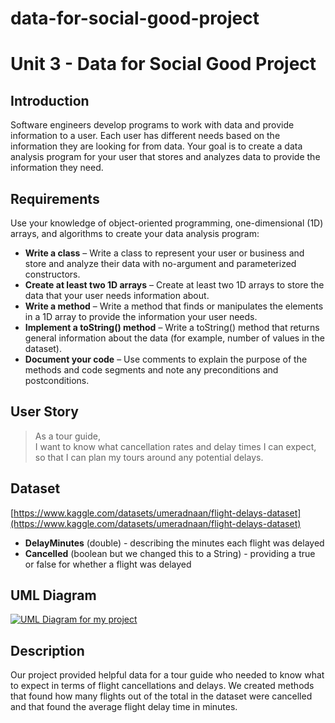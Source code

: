 # data-for-social-good-project

# Unit 3 - Data for Social Good Project 

## Introduction 

Software engineers develop programs to work with data and provide information to a user. Each user has different needs based on the information they are looking for from data. Your goal is to create a data analysis program for your user that stores and analyzes data to provide the information they need. 

## Requirements 

Use your knowledge of object-oriented programming, one-dimensional (1D) arrays, and algorithms to create your data analysis program: 
- **Write a class** – Write a class to represent your user or business and store and analyze their data with no-argument and parameterized constructors. 
- **Create at least two 1D arrays** – Create at least two 1D arrays to store the data that your user needs information about. 
- **Write a method** – Write a method that finds or manipulates the elements in a 1D array to provide the information your user needs. 
- **Implement a toString() method** – Write a toString() method that returns general information about the data (for example, number of values in the dataset). 
- **Document your code** – Use comments to explain the purpose of the methods and code segments and note any preconditions and postconditions. 

## User Story 

> As a tour guide, <br> 
> I want to know what cancellation rates and delay times I can expect, <br> 
> so that I can plan my tours around any potential delays. 

## Dataset 

[https://www.kaggle.com/datasets/umeradnaan/flight-delays-dataset](https://www.kaggle.com/datasets/umeradnaan/flight-delays-dataset)
- **DelayMinutes** (double) - describing the minutes each flight was delayed
- **Cancelled** (boolean but we changed this to a String) - providing a true or false for whether a flight was delayed


## UML Diagram 

[![UML Diagram for my project](nameOfImageFileHere.png) ](https://docs.google.com/drawings/d/14NajWU75T3YCCwAhL4mt8fdQxjVdy3k6MtBEwUEQVjk/edit)

## Description 

Our project provided helpful data for a tour guide who needed to know what to expect in terms of flight cancellations and delays. We created methods that found how many flights out of the total in the dataset were cancelled and that found the average flight delay time in minutes.
